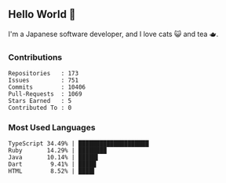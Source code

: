 ## Hello World 👋

I'm a Japanese software developer, and I love cats 😺 and tea 🫖.

### Contributions

    Repositories   : 173
    Issues         : 751
    Commits        : 10406
    Pull-Requests  : 1069
    Stars Earned   : 5
    Contributed To : 0

### Most Used Languages

    TypeScript 34.49% | ████████████████████
    Ruby       14.29% | ████████
    Java       10.14% | █████▌
    Dart        9.41% | █████
    HTML        8.52% | ████▌
